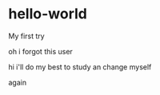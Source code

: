 # hello-world
My first try

oh i forgot this user

hi i'll do my best to study an change myself

again

